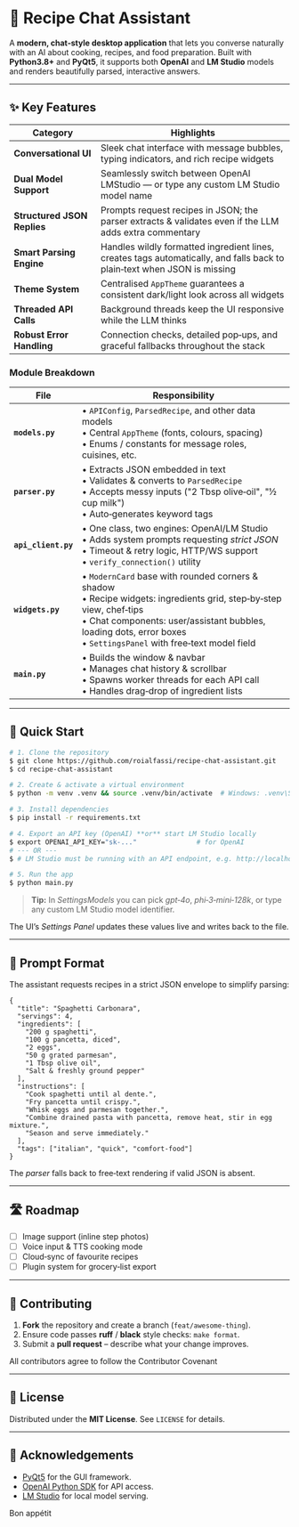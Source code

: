 # 🥘 Recipe Chat Assistant

A **modern, chat‑style desktop application** that lets you converse naturally with an AI about cooking, recipes, and food preparation.  Built with **Python3.8+** and **PyQt5**, it supports both **OpenAI** and **LM Studio** models and renders beautifully parsed, interactive answers.

---

## ✨ Key Features

| Category                    | Highlights                                                                                                               |
| --------------------------- | ------------------------------------------------------------------------------------------------------------------------ |
| **Conversational UI**       | Sleek chat interface with message bubbles, typing indicators, and rich recipe widgets                                    |
| **Dual Model Support**      | Seamlessly switch between OpenAI LMStudio — or type any custom LM Studio model name                                   |
| **Structured JSON Replies** | Prompts request recipes in JSON; the parser extracts & validates even if the LLM adds extra commentary                   |
| **Smart Parsing Engine**    | Handles wildly formatted ingredient lines, creates tags automatically, and falls back to plain‑text when JSON is missing |
| **Theme System**            | Centralised `AppTheme` guarantees a consistent dark/light look across all widgets                                        |
| **Threaded API Calls**      | Background threads keep the UI responsive while the LLM thinks                                                           |
| **Robust Error Handling**   | Connection checks, detailed pop‑ups, and graceful fallbacks throughout the stack                                         |


### Module Breakdown

| File                | Responsibility                                                                                                                                                                                                                                      |
| ------------------- | --------------------------------------------------------------------------------------------------------------------------------------------------------------------------------------------------------------------------------------------------- |
| **`models.py`**     | • `APIConfig`, `ParsedRecipe`, and other data models  <br>• Central `AppTheme` (fonts, colours, spacing)  <br>• Enums / constants for message roles, cuisines, etc.                                                                                 |
| **`parser.py`**     | • Extracts JSON embedded in text  <br>• Validates & converts to `ParsedRecipe`  <br>• Accepts messy inputs ("2 Tbsp olive‑oil", "½ cup milk")  <br>• Auto‑generates keyword tags                                                                    |
| **`api_client.py`** | • One class, two engines: OpenAI/LM Studio  <br>• Adds system prompts requesting *strict JSON*  <br>• Timeout & retry logic, HTTP/WS support  <br>• `verify_connection()` utility                                                                 |
| **`widgets.py`**    | • `ModernCard` base with rounded corners & shadow  <br>• Recipe widgets: ingredients grid, step‑by‑step view, chef‑tips  <br>• Chat components: user/assistant bubbles, loading dots, error boxes  <br>• `SettingsPanel` with free‑text model field |
| **`main.py`**       | • Builds the window & navbar  <br>• Manages chat history & scrollbar  <br>• Spawns worker threads for each API call  <br>• Handles drag‑drop of ingredient lists                                                                                    |

---

## 🚀 Quick Start

```bash
# 1. Clone the repository
$ git clone https://github.com/roialfassi/recipe‑chat‑assistant.git
$ cd recipe‑chat‑assistant

# 2. Create & activate a virtual environment
$ python -m venv .venv && source .venv/bin/activate  # Windows: .venv\Scripts\activate

# 3. Install dependencies
$ pip install -r requirements.txt

# 4. Export an API key (OpenAI) **or** start LM Studio locally
$ export OPENAI_API_KEY="sk‑..."               # for OpenAI
# ‑‑‑ OR ‑‑‑
$ # LM Studio must be running with an API endpoint, e.g. http://localhost:1234

# 5. Run the app
$ python main.py
```

> **Tip:** In *SettingsModels* you can pick *gpt‑4o*, *phi‑3‑mini‑128k*, or type any custom LM Studio model identifier.


The UI’s *Settings Panel* updates these values live and writes back to the file.

---

## 🤖 Prompt Format

The assistant requests recipes in a strict JSON envelope to simplify parsing:

```jsonc
{
  "title": "Spaghetti Carbonara",
  "servings": 4,
  "ingredients": [
    "200 g spaghetti",
    "100 g pancetta, diced",
    "2 eggs",
    "50 g grated parmesan",
    "1 Tbsp olive oil",
    "Salt & freshly ground pepper"
  ],
  "instructions": [
    "Cook spaghetti until al dente.",
    "Fry pancetta until crispy.",
    "Whisk eggs and parmesan together.",
    "Combine drained pasta with pancetta, remove heat, stir in egg mixture.",
    "Season and serve immediately."
  ],
  "tags": ["italian", "quick", "comfort‑food"]
}
```

The *parser* falls back to free‑text rendering if valid JSON is absent.

---

## 🛣️ Roadmap

* [ ] Image support (inline step photos)
* [ ] Voice input & TTS cooking mode
* [ ] Cloud‑sync of favourite recipes
* [ ] Plugin system for grocery‑list export

---

## 👫 Contributing

1. **Fork** the repository and create a branch (`feat/awesome‑thing`).
2. Ensure code passes **ruff** / **black** style checks: `make format`.
3. Submit a **pull request** – describe what your change improves.

All contributors agree to follow the Contributor Covenant

---

## 📜 License

Distributed under the **MIT License**.  See `LICENSE` for details.

---

## 🙏 Acknowledgements

* [PyQt5](https://www.riverbankcomputing.com/software/pyqt/) for the GUI framework.
* [OpenAI Python SDK](https://github.com/openai/openai-python) for API access.
* [LM Studio](https://lmstudio.ai) for local model serving.

Bon appétit
